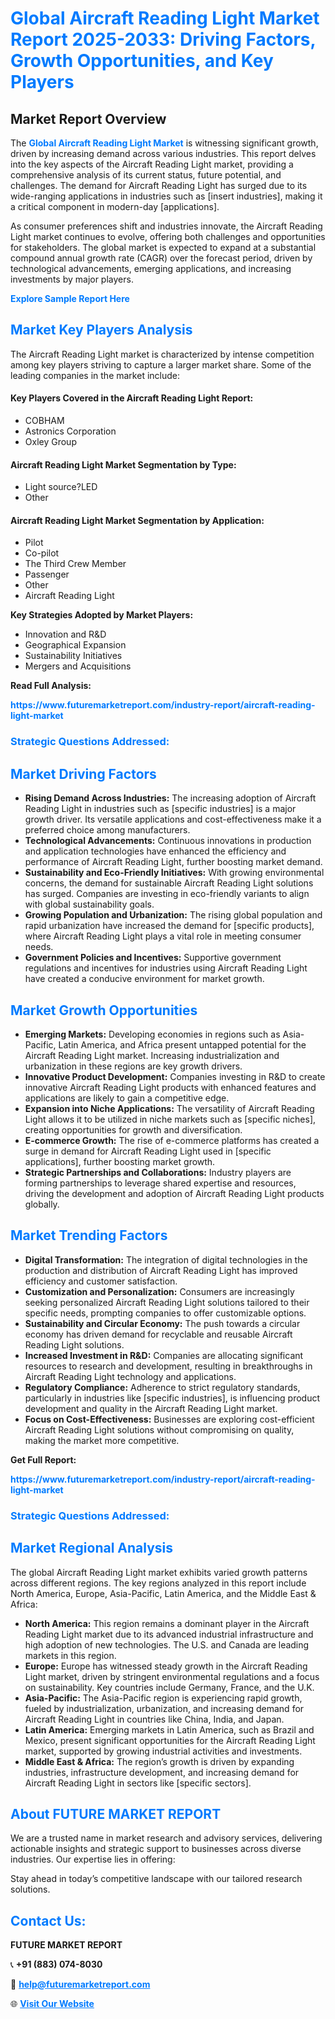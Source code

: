 <h1 style="color: #007BFF;">Global Aircraft Reading Light Market Report 2025-2033: Driving Factors, Growth Opportunities, and Key Players</h1>

<section id="overview">
<h2>Market Report Overview</h2>
<p>The <a href="https://www.futuremarketreport.com/industry-report/aircraft-reading-light-market" style="color: #007BFF; text-decoration: none;"><strong>Global Aircraft Reading Light Market</strong></a> is witnessing significant growth, driven by increasing demand across various industries. This report delves into the key aspects of the Aircraft Reading Light market, providing a comprehensive analysis of its current status, future potential, and challenges. The demand for Aircraft Reading Light has surged due to its wide-ranging applications in industries such as [insert industries], making it a critical component in modern-day [applications].</p>
<p>As consumer preferences shift and industries innovate, the Aircraft Reading Light market continues to evolve, offering both challenges and opportunities for stakeholders. The global market is expected to expand at a substantial compound annual growth rate (CAGR) over the forecast period, driven by technological advancements, emerging applications, and increasing investments by major players.</p>
</section>

<section id="overview">
<p><a href="https://www.futuremarketreport.com/request-sample/reportId=106894" style="color: #007BFF; text-decoration: none;"><strong>Explore Sample Report Here</strong></a></p>
</section>

<section id="key-players">
<h2 style="color: #007BFF;">Market Key Players Analysis</h2>
<p>The Aircraft Reading Light market is characterized by intense competition among key players striving to capture a larger market share. Some of the leading companies in the market include:</p>
<h4>Key Players Covered in the Aircraft Reading Light Report:</h4>
<ul><li>COBHAM</li><li>Astronics Corporation</li><li>Oxley Group</li></ul>
<h4>Aircraft Reading Light Market Segmentation by Type:</h4>
<ul><li>Light source?LED</li><li>Other</li></ul>

<h4>Aircraft Reading Light Market Segmentation by Application:</h4>
<ul><li>Pilot</li><li>Co-pilot</li><li>The Third Crew Member</li><li>Passenger</li><li>Other</li><li>Aircraft Reading Light</li></ul>
<p><strong>Key Strategies Adopted by Market Players:</strong></p>
<ul>
<li>Innovation and R&D</li>
<li>Geographical Expansion</li>
<li>Sustainability Initiatives</li>
<li>Mergers and Acquisitions</li>
</ul>
</section>

<section>
<p><strong>Read Full Analysis: </strong></p><a href="https://www.futuremarketreport.com/industry-report/aircraft-reading-light-market" style="color: #007BFF; text-decoration: none;"><strong>https://www.futuremarketreport.com/industry-report/aircraft-reading-light-market</strong></a>
<h3 style="color: #007BFF;">Strategic Questions Addressed:</h3>
</section>

<section id="driving-factors">
<h2 style="color: #007BFF;">Market Driving Factors</h2>
<ul>
<li><strong>Rising Demand Across Industries:</strong> The increasing adoption of Aircraft Reading Light in industries such as [specific industries] is a major growth driver. Its versatile applications and cost-effectiveness make it a preferred choice among manufacturers.</li>
<li><strong>Technological Advancements:</strong> Continuous innovations in production and application technologies have enhanced the efficiency and performance of Aircraft Reading Light, further boosting market demand.</li>
<li><strong>Sustainability and Eco-Friendly Initiatives:</strong> With growing environmental concerns, the demand for sustainable Aircraft Reading Light solutions has surged. Companies are investing in eco-friendly variants to align with global sustainability goals.</li>
<li><strong>Growing Population and Urbanization:</strong> The rising global population and rapid urbanization have increased the demand for [specific products], where Aircraft Reading Light plays a vital role in meeting consumer needs.</li>
<li><strong>Government Policies and Incentives:</strong> Supportive government regulations and incentives for industries using Aircraft Reading Light have created a conducive environment for market growth.</li>
</ul>
</section>

<section id="growth-opportunities">
<h2 style="color: #007BFF;">Market Growth Opportunities</h2>
<ul>
<li><strong>Emerging Markets:</strong> Developing economies in regions such as Asia-Pacific, Latin America, and Africa present untapped potential for the Aircraft Reading Light market. Increasing industrialization and urbanization in these regions are key growth drivers.</li>
<li><strong>Innovative Product Development:</strong> Companies investing in R&D to create innovative Aircraft Reading Light products with enhanced features and applications are likely to gain a competitive edge.</li>
<li><strong>Expansion into Niche Applications:</strong> The versatility of Aircraft Reading Light allows it to be utilized in niche markets such as [specific niches], creating opportunities for growth and diversification.</li>
<li><strong>E-commerce Growth:</strong> The rise of e-commerce platforms has created a surge in demand for Aircraft Reading Light used in [specific applications], further boosting market growth.</li>
<li><strong>Strategic Partnerships and Collaborations:</strong> Industry players are forming partnerships to leverage shared expertise and resources, driving the development and adoption of Aircraft Reading Light products globally.</li>
</ul>
</section>

<section id="trending-factors">
<h2 style="color: #007BFF;">Market Trending Factors</h2>
<ul>
<li><strong>Digital Transformation:</strong> The integration of digital technologies in the production and distribution of Aircraft Reading Light has improved efficiency and customer satisfaction.</li>
<li><strong>Customization and Personalization:</strong> Consumers are increasingly seeking personalized Aircraft Reading Light solutions tailored to their specific needs, prompting companies to offer customizable options.</li>
<li><strong>Sustainability and Circular Economy:</strong> The push towards a circular economy has driven demand for recyclable and reusable Aircraft Reading Light solutions.</li>
<li><strong>Increased Investment in R&D:</strong> Companies are allocating significant resources to research and development, resulting in breakthroughs in Aircraft Reading Light technology and applications.</li>
<li><strong>Regulatory Compliance:</strong> Adherence to strict regulatory standards, particularly in industries like [specific industries], is influencing product development and quality in the Aircraft Reading Light market.</li>
<li><strong>Focus on Cost-Effectiveness:</strong> Businesses are exploring cost-efficient Aircraft Reading Light solutions without compromising on quality, making the market more competitive.</li>
</ul>
</section>

<section>
<p><strong>Get Full Report: </strong></p><a href="https://www.futuremarketreport.com/industry-report/aircraft-reading-light-market" style="color: #007BFF; text-decoration: none;"><strong>https://www.futuremarketreport.com/industry-report/aircraft-reading-light-market</strong></a>
<h3 style="color: #007BFF;">Strategic Questions Addressed:</h3>
</section>


<section id="regional-analysis">
<h2 style="color: #007BFF;">Market Regional Analysis</h2>
<p>The global Aircraft Reading Light market exhibits varied growth patterns across different regions. The key regions analyzed in this report include North America, Europe, Asia-Pacific, Latin America, and the Middle East & Africa:</p>
<ul>
<li><strong>North America:</strong> This region remains a dominant player in the Aircraft Reading Light market due to its advanced industrial infrastructure and high adoption of new technologies. The U.S. and Canada are leading markets in this region.</li>
<li><strong>Europe:</strong> Europe has witnessed steady growth in the Aircraft Reading Light market, driven by stringent environmental regulations and a focus on sustainability. Key countries include Germany, France, and the U.K.</li>
<li><strong>Asia-Pacific:</strong> The Asia-Pacific region is experiencing rapid growth, fueled by industrialization, urbanization, and increasing demand for Aircraft Reading Light in countries like China, India, and Japan.</li>
<li><strong>Latin America:</strong> Emerging markets in Latin America, such as Brazil and Mexico, present significant opportunities for the Aircraft Reading Light market, supported by growing industrial activities and investments.</li>
<li><strong>Middle East & Africa:</strong> The region’s growth is driven by expanding industries, infrastructure development, and increasing demand for Aircraft Reading Light in sectors like [specific sectors].</li>
</ul>
</section>

<footer>
<h2 style="color: #007BFF;">About FUTURE MARKET REPORT</h2>
<p>We are a trusted name in market research and advisory services, delivering actionable insights and strategic support to businesses across diverse industries. Our expertise lies in offering:</p>

<p>Stay ahead in today’s competitive landscape with our tailored research solutions.</p>

<h2 style="color: #007BFF;">Contact Us:</h2>
<p><strong>FUTURE MARKET REPORT</strong></p>
<p>📞 <strong>+91 (883) 074-8030</strong></p>
<p>📧 <strong><a href="mailto:help@futuremarketreport.com" style="color: #007BFF;">help@futuremarketreport.com</a></strong></p>
<p>🌐 <strong><a href="https://www.futuremarketreport.com/" style="color: #007BFF;">Visit Our Website</a></strong></p>
</footer>